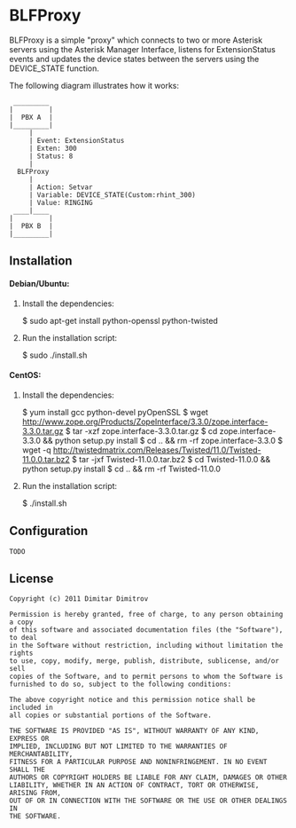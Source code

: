 # BLFProxy

BLFProxy is a simple "proxy" which connects to two or more 
Asterisk servers using the Asterisk Manager Interface, listens 
for ExtensionStatus events and updates the device states 
between the servers using the DEVICE_STATE function.

The following diagram illustrates how it works:

     _________
    |         |
    |  PBX A  |
    |_________|
         |
         | Event: ExtensionStatus
         | Exten: 300
         | Status: 8
         |
      BLFProxy
         |
         | Action: Setvar
         | Variable: DEVICE_STATE(Custom:rhint_300)
         | Value: RINGING
     ____|____
    |         |
    |  PBX B  |
    |_________|

## Installation
    
#### Debian/Ubuntu:

1. Install the dependencies:

    $ sudo apt-get install python-openssl python-twisted

2. Run the installation script:

    $ sudo ./install.sh

#### CentOS:

1. Install the dependencies:

    $ yum install gcc python-devel pyOpenSSL
    $ wget http://www.zope.org/Products/ZopeInterface/3.3.0/zope.interface-3.3.0.tar.gz
    $ tar -xzf zope.interface-3.3.0.tar.gz
    $ cd zope.interface-3.3.0 && python setup.py install
    $ cd .. && rm -rf zope.interface-3.3.0
    $ wget -q http://twistedmatrix.com/Releases/Twisted/11.0/Twisted-11.0.0.tar.bz2
    $ tar -jxf Twisted-11.0.0.tar.bz2
    $ cd Twisted-11.0.0 && python setup.py install
    $ cd .. && rm -rf Twisted-11.0.0

2. Run the installation script:

    $ ./install.sh

## Configuration

    TODO

## License

    Copyright (c) 2011 Dimitar Dimitrov

    Permission is hereby granted, free of charge, to any person obtaining a copy
    of this software and associated documentation files (the "Software"), to deal
    in the Software without restriction, including without limitation the rights
    to use, copy, modify, merge, publish, distribute, sublicense, and/or sell
    copies of the Software, and to permit persons to whom the Software is
    furnished to do so, subject to the following conditions:

    The above copyright notice and this permission notice shall be included in
    all copies or substantial portions of the Software.

    THE SOFTWARE IS PROVIDED "AS IS", WITHOUT WARRANTY OF ANY KIND, EXPRESS OR
    IMPLIED, INCLUDING BUT NOT LIMITED TO THE WARRANTIES OF MERCHANTABILITY,
    FITNESS FOR A PARTICULAR PURPOSE AND NONINFRINGEMENT. IN NO EVENT SHALL THE
    AUTHORS OR COPYRIGHT HOLDERS BE LIABLE FOR ANY CLAIM, DAMAGES OR OTHER
    LIABILITY, WHETHER IN AN ACTION OF CONTRACT, TORT OR OTHERWISE, ARISING FROM,
    OUT OF OR IN CONNECTION WITH THE SOFTWARE OR THE USE OR OTHER DEALINGS IN
    THE SOFTWARE.

